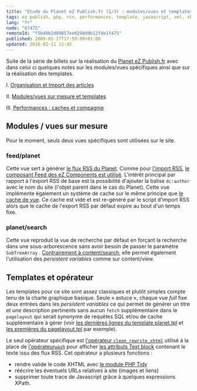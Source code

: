 ```yaml
---
title: "Étude du Planet eZ Publish.fr (2/3) : modules/vues et templates"
tags: ez publish, php, rss, performances, template, javascript, xml, xhtml, ez components
lang: "fr"
node: "67475"
remoteId: "f5b48b2d09057ee0298d9b12fde1f475"
published: 2009-01-27T17:59:00+01:00
updated: 2016-02-11 13:45
---
```


Suite de la série de billets sur la réalisation du [Planet eZ
Publish.fr](http://www.planet-ezpublish.fr/) avec dans celui ci quelques notes
sur les modules/vues spécifiques ainsi que sur la réalisation des templates.


I. [Organisation et Import des articles](/post/etude-du-planet-ez-publish-fr-1-3-organisation-et-import-des-articles)

II. [Modules/vues sur mesure et templates](/post/etude-du-planet-ez-publish-fr-2-3-modules-vues-et-templates)

III. [Performances : caches et compagnie](/post/etude-du-planet-ez-publish-fr-3-3-performances-caches-et-compagnie)


## Modules / vues sur mesure


Pour le moment, seuls deux vues spécifiques sont utilisées sur le site.


### feed/planet


Cette vue sert à générer [le flux RSS du
Planet](http://www.planet-ezpublish.fr/feed/planet). Comme pour [l'import
RSS](/post/etude-du-planet-ez-publish-fr-1-3-organisation-et-import-des-articles#eztoc220094_2),
[le composant Feed des eZ Components est
utilisé](http://ezcomponents.org/docs/api/trunk/classtrees_Feed.html). L'intérêt
principal par rapport à l'export RSS de base est la possibilité d'ajouter la
balise <code>dc:author</code> avec le nom du site (l'objet parent dans le cas du
Planet). Cette vue implémente également un système de cache sur le même principe
que [le cache de
vue](http://ez.no/doc/ez_publish/technical_manual/4_0/features/view_caching). Ce
cache est vidé et est re-généré par le script d'import RSS alors que le cache de
l'export RSS par défaut expire au bout d'un temps fixe.


### planet/search

Cette vue reproduit la vue de recherche par défaut en forçant la recherche dans
une sous-arborescence sans avoir besoin de passer le paramètre
<code>SubTreeArray</code> . [Contrairement à
content/search](http://issues.ez.no/14295), elle permet également l'utilisation
des *persistent variables* comme sur content/view.

## Templates et opérateur


Les templates pour ce site sont assez classiques et plutôt simples compte tenu
de la charte graphique basique. Seule « astuce », chaque vue *full* fixe deux
entrées dans les *persistent variables* ce qui permet de générer un titre et une
description pertinents sans aucun <code>fetch</code> supplémentaire dans le
<code>pagelayout</code> qui serait synonyme de requêtes SQL et/ou de cache
supplémentaire à gérer (voir [les dernières lignes du template
planet.tpl](https://github.com/dpobel/planet-ezpublish.fr/blob/master/legacy/extensions/planete/design/planete/override/templates/full/planet.tpl)
et [les premières du
pagelayout.tpl](https://github.com/dpobel/planet-ezpublish.fr/blob/master/legacy/extensions/planete/design/planete/templates/pagelayout.tpl)
par exemple).


Le seul opérateur spécifique est [l'opérateur
<code>clean_rewrite_xhtml</code>](https://github.com/dpobel/planet-ezpublish.fr/blob/master/legacy/extensions/planete/autoloads/planeteutils.php)
utilisé à la place de
[l'opérateur](http://ez.no/doc/ez_publish/technical_manual/4_0/reference/template_operators/strings/wash)<code>[wash](http://ez.no/doc/ez_publish/technical_manual/4_0/reference/template_operators/strings/wash)</code>
pour afficher [les attributs Text
block](http://ez.no/doc/ez_publish/technical_manual/4_0/reference/datatypes/text_block)
contenant le texte issu des flux RSS. Cet opérateur a plusieurs fonctions :

* rendre valide le code XHTML avec [le module PHP Tidy](http://fr.php.net/tidy)
* réécrire les éventuels URLs relatives à site (images et liens)
* supprimer toute trace de Javascript grâce à quelques expressions XPath.

